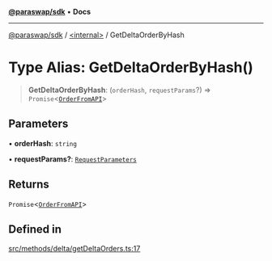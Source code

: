 [**@paraswap/sdk**](../../README.md) • **Docs**

***

[@paraswap/sdk](../../globals.md) / [\<internal\>](../README.md) / GetDeltaOrderByHash

# Type Alias: GetDeltaOrderByHash()

> **GetDeltaOrderByHash**: (`orderHash`, `requestParams`?) => `Promise`\<[`OrderFromAPI`](OrderFromAPI.md)\>

## Parameters

• **orderHash**: `string`

• **requestParams?**: [`RequestParameters`](RequestParameters.md)

## Returns

`Promise`\<[`OrderFromAPI`](OrderFromAPI.md)\>

## Defined in

[src/methods/delta/getDeltaOrders.ts:17](https://github.com/paraswap/paraswap-sdk/blob/master/src/methods/delta/getDeltaOrders.ts#L17)
